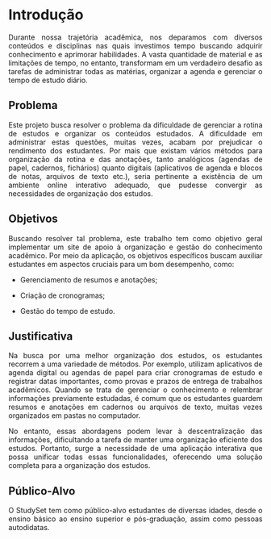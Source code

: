 # Introdução
<div align="justify">
 
Durante nossa trajetória acadêmica, nos deparamos com diversos conteúdos e disciplinas nas quais investimos tempo buscando adquirir conhecimento e aprimorar habilidades. A vasta quantidade de material e as limitações de tempo, no entanto, transformam em um verdadeiro desafio as tarefas de administrar todas as matérias, organizar a agenda e gerenciar o tempo de estudo diário. 

</div>

## Problema

<div align="justify">
 
Este projeto busca resolver o problema da dificuldade de gerenciar a rotina de estudos e organizar os conteúdos estudados. 
A dificuldade em administrar estas questões, muitas vezes, acabam por prejudicar o rendimento dos estudantes. Por mais que existam vários métodos para organização da rotina e das anotações, tanto analógicos (agendas de papel, cadernos, fichários) quanto digitais (aplicativos de agenda e blocos de notas, arquivos de texto etc.), seria pertinente a existência de um ambiente online interativo adequado, que pudesse convergir as necessidades de organização dos estudos. 

</div>
 
## Objetivos


<div align="justify">
 
Buscando resolver tal problema, este trabalho tem como objetivo geral implementar um site de apoio à organização e gestão do conhecimento acadêmico. Por meio da aplicação, os objetivos específicos buscam auxiliar estudantes em aspectos cruciais para um bom desempenho, como: 

</div>

- Gerenciamento de resumos e anotações; 

- Criação de cronogramas;  

- Gestão do tempo de estudo. 

## Justificativa

<div align="justify">
 
Na busca por uma melhor organização dos estudos, os estudantes recorrem a uma variedade de métodos. Por exemplo, utilizam aplicativos de agenda digital ou agendas de papel para criar cronogramas de estudo e registrar datas importantes, como provas e prazos de entrega de trabalhos acadêmicos. Quando se trata de gerenciar o conhecimento e relembrar informações previamente estudadas, é comum que os estudantes guardem resumos e anotações em cadernos ou arquivos de texto, muitas vezes organizados em pastas no computador.

No entanto, essas abordagens podem levar à descentralização das informações, dificultando a tarefa de manter uma organização eficiente dos estudos. Portanto, surge a necessidade de uma aplicação interativa que possa unificar todas essas funcionalidades, oferecendo uma solução completa para a organização dos estudos.

</div>

## Público-Alvo

<div align="justify">
 
O StudySet tem como público-alvo estudantes de diversas idades, desde o ensino básico ao ensino superior e pós-graduação, assim como pessoas autodidatas.

</div>
